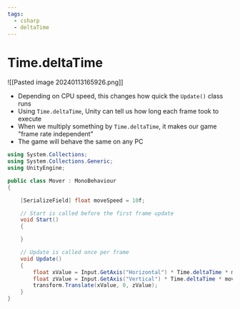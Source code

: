 ```yaml
---
tags:
  - csharp
  - deltaTime
---
```

# Time.deltaTime

![[Pasted image 20240113165926.png]]
* Depending on CPU speed, this changes how quick the `Update()` class runs
* Using `Time.deltaTime`, Unity can tell us how long each frame took to execute
* When we multiply something by `Time.deltaTime`, it makes our game "frame rate independent"
* The game will behave the same on any PC


```c#
using System.Collections;
using System.Collections.Generic;
using UnityEngine;

public class Mover : MonoBehaviour
{

    [SerializeField] float moveSpeed = 10f;

    // Start is called before the first frame update
    void Start()
    {

    }

    // Update is called once per frame
    void Update()
    {
        float xValue = Input.GetAxis("Horizontal") * Time.deltaTime * moveSpeed;
        float zValue = Input.GetAxis("Vertical") * Time.deltaTime * moveSpeed;
        transform.Translate(xValue, 0, zValue);
    }
}

```







